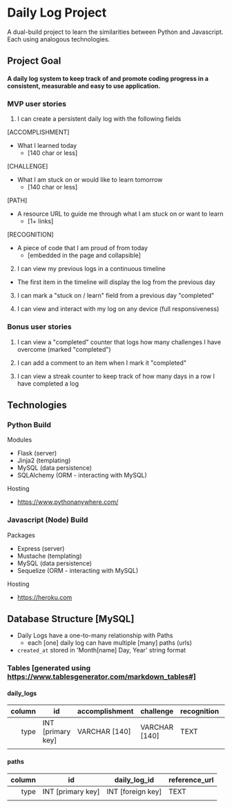 # Daily Log Project

A dual-build project to learn the similarities between Python and Javascript. Each using analogous technologies.

## Project Goal
#### A daily log system to keep track of and promote coding progress in a consistent, measurable and easy to use application.

### MVP user stories
  1) I can create a persistent daily log with the following fields
  
[ACCOMPLISHMENT] 
- What I learned today 
  - [140 char or less]

[CHALLENGE]
- What I am stuck on or would like to learn tomorrow
  - [140 char or less]

[PATH]
- A resource URL to guide me through what I am stuck on or want to learn 
  - [1+ links]

[RECOGNITION]
- A piece of code that I am proud of from today 
  - [embedded in the page and collapsible]

2) I can view my previous logs in a continuous timeline
- The first item in the timeline will display the log from the previous day

3) I can mark a "stuck on / learn" field from a previous day "completed"

4) I can view and interact with my log on any device (full responsiveness)

### Bonus user stories
  1) I can view a "completed" counter that logs how many challenges I have overcome (marked "completed")

  2) I can add a comment to an item when I mark it "completed"

  3) I can view a streak counter to keep track of how many days in a row I have completed a log

## Technologies

### Python Build
Modules 
  - Flask (server)
  - Jinja2 (templating) 
  - MySQL (data persistence)
  - SQLAlchemy (ORM - interacting with MySQL)

Hosting 
  - https://www.pythonanywhere.com/

### Javascript (Node) Build
 Packages 
   - Express (server)
   - Mustache (templating)
   - MySQL (data persistence) 
   - Sequelize (ORM - interacting with MySQL)

 Hosting
   - https://heroku.com

## Database Structure [MySQL]
- Daily Logs have a one-to-many relationship with Paths
  - each [one] daily log can have multiple [many] paths (urls)
- `created_at` stored in 'Month[name] Day, Year' string format

### Tables [generated using https://www.tablesgenerator.com/markdown_tables#]
#### daily_logs
| column | id                | accomplishment | challenge     | recognition | notes | created_at   |
|-------:|-------------------|----------------|---------------|-------------|-------|--------------|
|   type | INT [primary key] | VARCHAR [140]  | VARCHAR [140] | TEXT        | TEXT  | VARCHAR [25] |
|        |                   |                |               |             |       |              |

#### paths
| column | id                | daily_log_id      | reference_url |
|-------:|-------------------|-------------------|---------------|
|   type | INT [primary key] | INT [foreign key] | TEXT |
|        |                   |                   |               |